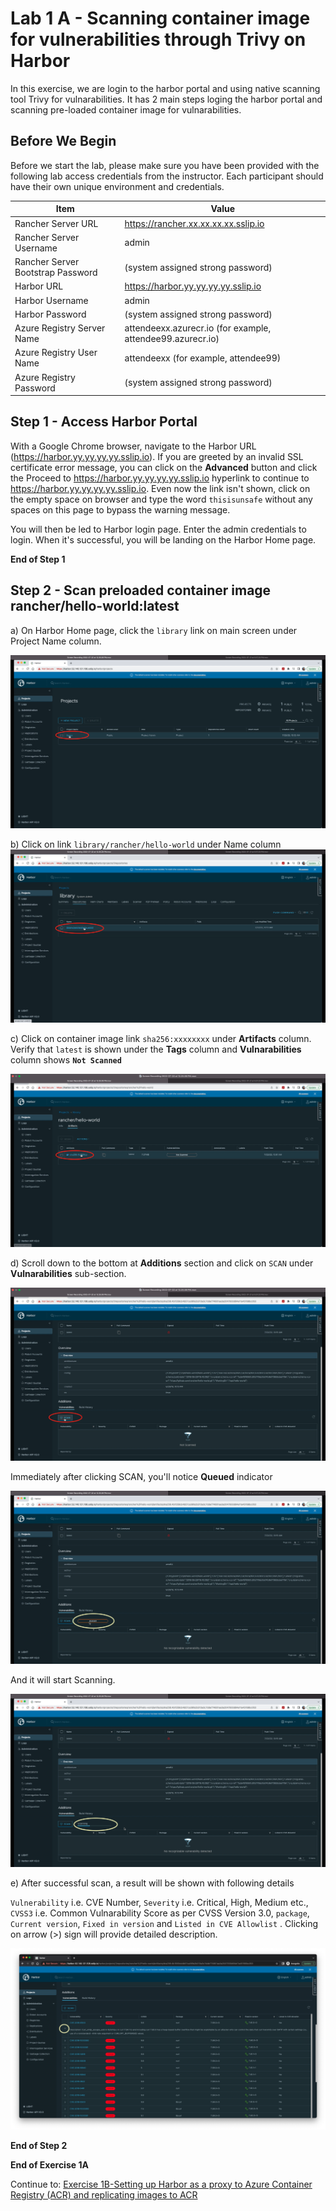 # Lab 1 A - Scanning container image for vulnerabilities through Trivy on Harbor

In this exercise, we are login to the harbor portal and using native scanning tool Trivy for vulnarabilities. It has 2 main steps loging the harbor portal and scanning pre-loaded container image for vulnarabilities. 



## Before We Begin

Before we start the lab, please make sure you have been provided with the following lab access credentials from the instructor. Each participant should have their own unique environment and credentials.

| Item                              | Value                                                      |
| --------------------------------- | ---------------------------------------------------------- |
| Rancher Server URL                | https://rancher.xx.xx.xx.xx.sslip.io                       |
| Rancher Server Username           | admin                                                      |
| Rancher Server Bootstrap Password | (system assigned strong password)                          |
| Harbor URL                        | https://harbor.yy.yy.yy.yy.sslip.io                        |
| Harbor Username                   | admin                                                      |
| Harbor Password                   | (system assigned strong password)                          |
| Azure Registry Server Name        | attendeexx.azurecr.io (for example, attendee99.azurecr.io) |
| Azure Registry User Name          | attendeexx (for example, attendee99)                       |
| Azure Registry Password           | (system assigned strong password)                          |



## Step 1 - Access Harbor Portal

With a Google Chrome browser, navigate to the Harbor URL (https://harbor.yy.yy.yy.yy.sslip.io). If you are greeted by an invalid SSL certificate error message, you can click on the **Advanced** button and click the Proceed to https://harbor.yy.yy.yy.yy.sslip.io hyperlink to continue to https://harbor.yy.yy.yy.yy.sslip.io. Even now the link isn't shown, click on the empty space on browser and type the word `thisisunsafe` without any spaces on this page to bypass the warning message. 

You will then be led to Harbor login page. Enter the admin credentials to login. When it's successful, you will be landing on the Harbor Home page. 

**End of Step 1**

## Step 2 - Scan preloaded container image rancher/hello-world:latest

 

a) On Harbor Home page, click the `library` link on main screen under Project Name column. 

![](../images/Screenshot-2022-07-22-at-4.30.08-PM.png)



b) Click on link `library/rancher/hello-world` under Name column![Screenshot-2022-07-22-at-4.50.02-PM](../images/Screenshot-2022-07-22-at-4.50.02-PM.png)



c) Click on container image link `sha256:xxxxxxxx` under **Artifacts** column. Verify that `latest` is shown under the **Tags** column and **Vulnarabilities** column shows **`Not Scanned`** 

![](../images/Screenshot-2022-07-22-at-4.57.33-PM.png)



d) Scroll down to the bottom at **Additions** section and click on `SCAN` under **Vulnarabilities** sub-section.

![](../images/Screenshot-2022-07-22-at-5.08.13-PM.png)



Immediately after clicking SCAN, you'll notice **Queued** indicator

![](../images/Screenshot-2022-07-22-at-6.14.49-PM.png)



And it will start Scanning. 

![](../images/Screenshot-2022-07-22-at-6.17.00-PM.png)



e) After successful scan, a result will be shown with following details 

`Vulnerability` i.e. CVE Number, `Severity` i.e. Critical, High, Medium etc., `CVSS3` i.e. Common Vulnarability Score as per CVSS Version 3.0, `package`, `Current version`, `Fixed in version` and `Listed in CVE Allowlist` . Clicking on arrow (>) sign will provide detailed description. 

![](../images/Screenshot-2022-07-22-at-6.27.18-PM.png)

**End of Step 2**

**End of Exercise 1A**

Continue to: [Exercise 1B-Setting up Harbor as a proxy to Azure Container Registry (ACR) and replicating images to ACR](https://github.com/dsohk/rancher-private-registry-workshop/blob/main/docs/Exercise-01B-SetupHarborProxyReplicateACR.md)